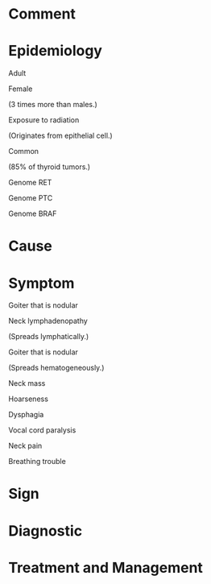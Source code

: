 # Comment

# Epidemiology

Adult

Female

(3 times more than males.)

Exposure to radiation

(Originates from epithelial cell.)

Common

(85% of thyroid tumors.)

Genome RET

Genome PTC

Genome BRAF

# Cause

# Symptom

Goiter that is nodular

Neck lymphadenopathy

(Spreads lymphatically.)

Goiter that is nodular

(Spreads hematogeneously.)

Neck mass

Hoarseness

Dysphagia

Vocal cord paralysis

Neck pain

Breathing trouble

# Sign

# Diagnostic

# Treatment and Management
